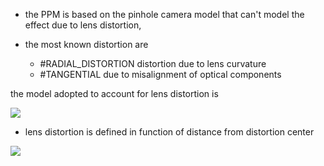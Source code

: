 - the PPM is based on the pinhole camera model that can't model the effect due to lens distortion,

- the most known distortion are
	-  #RADIAL_DISTORTION distortion due to lens curvature
	- #TANGENTIAL due to misalignment  of optical components

the model adopted to account for lens distortion is 

![](Pasted%20image%2020231021110204.png)

- lens distortion is defined in function of distance from distortion center

![](Pasted%20image%2020231021110250.png)
